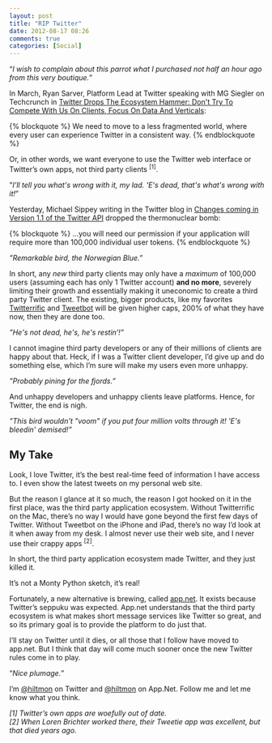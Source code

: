 ```yaml
---
layout: post
title: "RIP Twitter"
date: 2012-08-17 08:26
comments: true
categories: [Social]
---
```


“*I wish to complain about this parrot what I purchased not half an hour ago from this very boutique.*”

In March, Ryan Sarver, Platform Lead at Twitter speaking with MG Siegler on Techcrunch in [Twitter Drops The Ecosystem Hammer: Don't Try To Compete With Us On Clients, Focus On Data And Verticals](http://techcrunch.com/2011/03/11/twitter-ecosystem-guidelines/):

{% blockquote %}
We need to move to a less fragmented world, where every user can experience Twitter in a consistent way.
{% endblockquote %}

Or, in other words, we want everyone to use the Twitter web interface or Twitter’s own apps, not third party clients <sup>[1]</sup>.

”*I’ll tell you what's wrong with it, my lad. 'E's dead, that's what's wrong with it!*”

Yesterday, Michael Sippey writing in the Twitter blog in [Changes coming in Version 1.1 of the Twitter API](https://dev.twitter.com/blog/changes-coming-to-twitter-api) dropped the thermonuclear bomb:

{% blockquote %}
...you will need our permission if your application will require more than 100,000 individual user tokens.
{% endblockquote %}

*”Remarkable bird, the Norwegian Blue.”*

In short, any *new* third party clients may only have a *maximum* of 100,000 users (assuming each has only 1 Twitter account) **and no more**, severely limiting their growth and essentially making it uneconomic to create a third party Twitter client. The existing, bigger products, like my favorites [Twitterrific](http://iconfactory.com/software/twitterrific/) and [Tweetbot](http://tapbots.com/software/tweetbot/) will be given higher caps, 200% of what they have now, then they are done too.

*”He's not dead, he's, he's restin’!”*

I cannot imagine third party developers or any of their millions of clients are happy about that. Heck, if I was a Twitter client developer, I’d give up and do something else, which I’m sure will make my users even more unhappy.

*”Probably pining for the fjords.”*

And unhappy developers and unhappy clients leave platforms. Hence, for Twitter, the end is nigh.

*”This bird wouldn't "voom" if you put four million volts through it! 'E's bleedin' demised!”*

## My Take

Look, I love Twitter, it’s the best real-time feed of information I have access to. I even show the latest tweets on my personal web site.

But the reason I glance at it so much, the reason I got hooked on it in the first place, was the third party application ecosystem. Without Twitterrific on the Mac, there’s no way I would have gone beyond the first few days of Twitter. Without Tweetbot on the iPhone and iPad, there’s no way I’d look at it when away from my desk. I almost never use their web site, and I never use their crappy apps <sup>[2]</sup>.

In short, the third party application ecosystem made Twitter, and they just killed it.

It’s not a Monty Python sketch, it’s real!

Fortunately, a new alternative is brewing, called [app.net](http://join.app.net). It exists because Twitter’s seppuku was expected. App.net understands that the third party ecosystem is what makes short message services like Twitter so great, and so its primary goal is to provide the platform to do just that.

I’ll stay on Twitter until it dies, or all those that I follow have moved to app.net. But I think that day will come much sooner once the new Twitter rules come in to play.

“*Nice plumage.*”

I’m [@hiltmon](https://twitter.com/hiltmon) on Twitter and [@hiltmon](http://alpha.app.net/hiltmon) on App.Net. Follow me and let me know what you think.

*[1] Twitter’s own apps are woefully out of date.*  
*[2] When Loren Brichter worked there, their Tweetie app was excellent, but that died years ago.*

